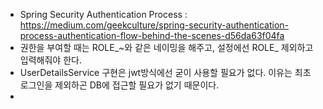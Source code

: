 - Spring Security Authentication Process : https://medium.com/geekculture/spring-security-authentication-process-authentication-flow-behind-the-scenes-d56da63f04fa
- 권한을 부여할 때는 ROLE_~와 같은 네이밍을 해주고, 설정에선 ROLE_ 제외하고 입력해줘야 한다.
- UserDetailsService 구현은 jwt방식에선 굳이 사용할 필요가 없다. 이유는 최초 로그인을 제외하곤 DB에 접근할 필요가 없기 때문이다.
- 
